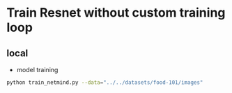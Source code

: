 # Train Resnet without custom training loop

## local

* model training
```bash
python train_netmind.py --data="../../datasets/food-101/images"
```
        




        








